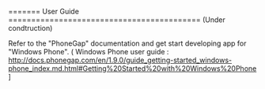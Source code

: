 ======= User Guide ==========================================
(Under condtruction)

Refer to the "PhoneGap" documentation and get start developing app for "Windows Phone".
( Windows Phone user guide : http://docs.phonegap.com/en/1.9.0/guide_getting-started_windows-phone_index.md.html#Getting%20Started%20with%20Windows%20Phone ]
